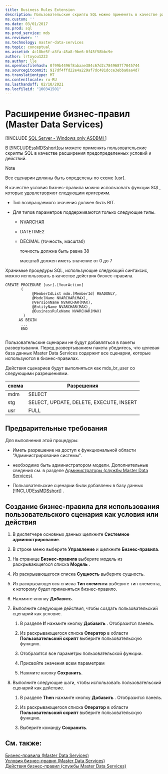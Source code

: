 ```yaml
---
title: Business Rules Extension
description: Пользовательские скрипты SQL можно применять в качестве расширения предварительно определенных условий бизнес-правил и действий в Master Data Services.
ms.custom: ''
ms.date: 03/01/2017
ms.prod: sql
ms.prod_service: mds
ms.reviewer: ''
ms.technology: master-data-services
ms.topic: conceptual
ms.assetid: 4c18be5f-a3fa-45a8-9be6-0f45f58bbc9e
author: lrtoyou1223
ms.author: lle
ms.openlocfilehash: 0f99b4496f8abaae384c67d2c7849687f7045744
ms.sourcegitcommit: 917df4ffd22e4a229af7dc481dcce3ebba0aa4d7
ms.translationtype: MT
ms.contentlocale: ru-RU
ms.lasthandoff: 02/10/2021
ms.locfileid: "100341501"
---
```

# <a name="business-rules-extension-master-data-services"></a>Расширение бизнес-правил (Master Data Services)

[!INCLUDE [SQL Server - Windows only ASDBMI  ](../includes/applies-to-version/sql-windows-only-asdbmi.md)]

  В [!INCLUDE[ssMDSshort](../includes/ssmdsshort-md.md)]вы можете применять пользовательские скрипты SQL в качестве расширения предопределенных условий и действий.  
  
> [!NOTE]  
>  Все сценарии должны быть определены по схеме [usr].  
  
 В качестве условия бизнес-правила можно использовать функции SQL, которые удовлетворяют следующим критериям.  
  
-   Тип возвращаемого значения должен быть BIT.  
  
-   Для типов параметров поддерживаются только следующие типы.  
  
    -   NVARCHAR  
  
    -   DATETIME2  
  
    -   DECIMAL (точность, масштаб)  
  
         точность должна быть равна 38  
  
         масштаб должен иметь значение от 0 до 7  
  
 Хранимые процедуры SQL, использующие следующий синтаксис, можно использовать в качестве действия бизнес-правила.  
  
```  
CREATE PROCEDURE [usr].[YourAction]  
       (         
            @MemberIdList mdm.[MemberId] READONLY,  
            @ModelName NVARCHAR(MAX),  
            @VersionName NVARCHAR(MAX),  
            @EntityName NVARCHAR(MAX),  
            @BusinessRuleName NVARCHAR(MAX)  
        )    
      AS BEGIN    
       ...     
       END  
  
```  
  
 Пользовательские сценарии не будут добавляться в пакеты развертывания. Перед развертыванием пакета убедитесь, что целевая база данных Master Data Services содержит все сценарии, которые используются в бизнес-правилах.  
  
 Действия сценариев будут выполняться как mds_br_user со следующими разрешениями.  
  
|схема|Разрешения|  
|-|-|  
|mdm|SELECT|  
|stg|SELECT, UPDATE, DELETE, EXECUTE, INSERT|  
|usr|FULL|  
  
## <a name="prerequisites"></a>Предварительные требования  
 Для выполнения этой процедуры:  
  
-   Иметь разрешение на доступ к функциональной области "Администрирование системы".  
  
-   необходимо быть администратором модели. Дополнительные сведения см. в разделе [Администраторы (службы Master Data Services)](../master-data-services/administrators-master-data-services.md).  
  
-   Пользовательские сценарии были добавлены в базу данных [!INCLUDE[ssMDSshort](../includes/ssmdsshort-md.md)] .  
  
## <a name="create-a-business-rule-to-take-a-user-defined-script-as-a-condition-or-as-an-action"></a>Создание бизнес-правила для использования пользовательского сценария как условия или действия  
  
1.  В диспетчере основных данных щелкните **Системное администрирование**.  
  
2.  В строке меню выберите **Управление** и щелкните **Бизнес-правила**.  
  
3.  На странице **Бизнес-правила** выберите модель из раскрывающегося списка **Модель** .  
  
4.  Из раскрывающегося списка **Сущность** выберите сущность.  
  
5.  Из раскрывающегося списка **Тип элемента** выберите тип элемента, к которому будет применяться бизнес-правило.  
  
6.  Нажмите кнопку **Добавить**.  
  
7.  Выполните следующие действия, чтобы создать пользовательский сценарий как условие.  
  
    1.  В разделе **If** нажмите кнопку **Добавить** . Отобразится панель.  
  
    2.  Из раскрывающегося списка **Оператор** в области **Пользовательский скрипт** выберите пользовательскую функцию.  
  
    3.  Отобразятся все параметры пользовательской функции.  
  
    4.  Присвойте значения всем параметрам  
  
    5.  Нажмите кнопку **Сохранить**.  
  
8.  Выполните следующие шаги, чтобы использовать пользовательский сценарий как действие.  
  
    1.  В разделе **Then** нажмите кнопку **Добавить** . Отобразится панель.  
  
    2.  Из раскрывающегося списка **Оператор** в области **Пользовательский скрипт** выберите пользовательскую функцию.  
  
    3.  Выберите команду **Сохранить**.  
  
## <a name="see-also"></a>См. также:  
 [Бизнес-правила &#40;Master Data Services&#41;](../master-data-services/business-rules-master-data-services.md)   
 [Условия бизнес-правил &#40;Master Data Services&#41;](../master-data-services/business-rule-conditions-master-data-services.md)   
 [Действия бизнес-правил (службы Master Data Services)](../master-data-services/business-rule-actions-master-data-services.md)  
  
  

